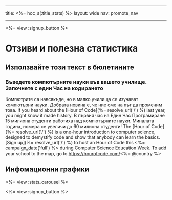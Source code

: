 * * *

title: <%= hoc_s(:title_stats) %> layout: wide nav: promote_nav

* * *

<%= view :signup_button %>

# Отзиви и полезна статистика

## Използвайте този текст в бюлетините

### Въведете компютърните науки във вашето училище. Започнете с един Час на кодирането

Компютрите са навсякъде, но в малко училища се изучават компютърни науки. Добрата новина е, че ние сме на път да променим това. If you heard about the [Hour of Code](%= resolve_url('/') %) last year, you might know it made history. В първия час на Един Час Програмиране 15 милиона студенти работиха над компютърните науки. Миналата година, номера се увеличи до 60 милиона студенти! The [Hour of Code](%= resolve_url('/') %) is a one-hour introduction to computer science, designed to demystify code and show that anybody can learn the basics. [Sign up](%= resolve_url('/') %) to host an Hour of Code this <%= campaign_date('full') %> during Computer Science Education Week. To add your school to the map, go to https://hourofcode.com/<%= @country %>

## Инфомационни графики

<%= view :stats_carousel %>

<%= view :signup_button %>